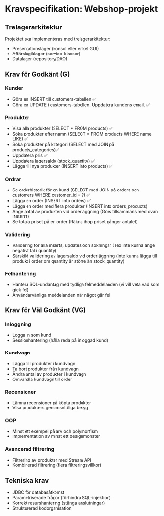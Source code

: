 # Kravspecifikation: Webshop-projekt

## Trelagerarkitektur
Projektet ska implementeras med trelagerarkitektur:
- Presentationslager (konsol eller enkel GUI)
- Affärslogiklager (service-klasser)
- Datalager (repository/DAO)

## Krav för Godkänt (G)

### Kunder
- Göra en INSERT till customers-tabellen ✅
- Göra en UPDATE i customers-tabellen. Uppdatera kundens email. ✅

### Produkter
- Visa alla produkter (SELECT * FROM products) ✅
- Söka produkter efter namn (SELECT * FROM products WHERE name LIKE) ✅
- Söka produkter på kategori (SELECT med JOIN på products_categories)✅
- Uppdatera pris ✅
- Uppdatera lagersaldo (stock_quantity) ✅
- Lägga till nya produkter (INSERT into products)  ✅

### Ordrar
- Se orderhistorik för en kund (SELECT med JOIN på orders och customers WHERE customer_id = ?) ✅
- Lägga en order (INSERT into orders) ✅
- Lägga en order med flera produkter (INSERT into orders_products)
- Ange antal av produkten vid orderläggning (Görs tillsammans med ovan INSERT)
- Se totala priset på en order (Räkna ihop priset gånger antalet)

### Validering
- Validering för alla inserts, updates och sökningar (Tex inte kunna ange negativt tal i quantity)
- Särskild validering av lagersaldo vid orderläggning (inte kunna lägga till produkt i order om quantity är större än stock_quantity)

### Felhantering
- Hantera SQL-undantag med tydliga felmeddelanden (vi vill veta vad som gick fel)
- Användarvänliga meddelanden när något går fel

## Krav för Väl Godkänt (VG)

### Inloggning
- Logga in som kund
- Sessionhantering (hålla reda på inloggad kund)

### Kundvagn
- Lägga till produkter i kundvagn
- Ta bort produkter från kundvagn
- Ändra antal av produkter i kundvagn
- Omvandla kundvagn till order

### Recensioner
- Lämna recensioner på köpta produkter
- Visa produkters genomsnittliga betyg

### OOP
- Minst ett exempel på arv och polymorfism
- Implementation av minst ett designmönster

### Avancerad filtrering
- Filtrering av produkter med Stream API
- Kombinerad filtrering (flera filtreringsvillkor)

## Tekniska krav
- JDBC för databasåtkomst
- Parametriserade frågor (förhindra SQL-injektion)
- Korrekt resurshantering (stänga anslutningar)
- Strukturerad kodorganisation
